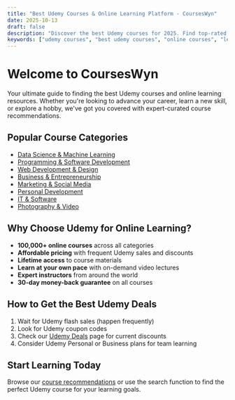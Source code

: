 ```yaml
---
title: "Best Udemy Courses & Online Learning Platform - CoursesWyn"
date: 2025-10-13
draft: false
description: "Discover the best Udemy courses for 2025. Find top-rated online courses in programming, web development, data science, and more. Learn new skills with expert instructors."
keywords: ["udemy courses", "best udemy courses", "online courses", "learn programming", "web development courses", "data science courses", "udemy discount", "udemy coupon", "online learning", "udemy reviews", "best online courses", "udemy for business", "udemy free courses", "udemy certification", "udemy sale"]
---
```


# Welcome to CoursesWyn

Your ultimate guide to finding the best Udemy courses and online learning resources. Whether you're looking to advance your career, learn a new skill, or explore a hobby, we've got you covered with expert-curated course recommendations.

## Popular Course Categories
- [Data Science & Machine Learning](/categories/data-science)
- [Programming & Software Development](/categories/programming)
- [Web Development & Design](/categories/web-development)
- [Business & Entrepreneurship](/categories/business)
- [Marketing & Social Media](/categories/marketing)
- [Personal Development](/categories/personal-development)
- [IT & Software](/categories/it-software)
- [Photography & Video](/categories/photography)

## Why Choose Udemy for Online Learning?
- **100,000+ online courses** across all categories
- **Affordable pricing** with frequent Udemy sales and discounts
- **Lifetime access** to course materials
- **Learn at your own pace** with on-demand video lectures
- **Expert instructors** from around the world
- **30-day money-back guarantee** on all courses

## How to Get the Best Udemy Deals
1. Wait for Udemy flash sales (happen frequently)
2. Look for Udemy coupon codes
3. Check our [Udemy Deals](/udemy-deals) page for current discounts
4. Consider Udemy Personal or Business plans for team learning

## Start Learning Today
Browse our [course recommendations](/courses) or use the search function to find the perfect Udemy course for your learning goals.